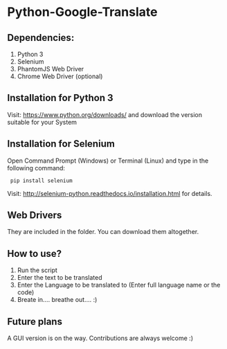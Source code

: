 # Python-Google-Translate

## Dependencies:
  1. Python 3
  2. Selenium
  3. PhantomJS Web Driver
  4. Chrome Web Driver (optional)
 
## Installation for Python 3
  Visit: https://www.python.org/downloads/ and download the version suitable for your System
  
## Installation for Selenium
  Open Command Prompt (Windows) or Terminal (Linux) and type in the following command:
     
     pip install selenium
  
  Visit: http://selenium-python.readthedocs.io/installation.html for details.

## Web Drivers
  They are included in the folder. You can download them altogether.
  
## How to use?
  1. Run the script
  2. Enter the text to be translated
  3. Enter the Language to be translated to (Enter full language name or the code)
  4. Breate in.... breathe out.... :)
  
## Future plans
  A GUI version is on the way. 
  Contributions are always welcome :)
